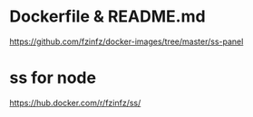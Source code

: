 # Dockerfile & README.md
https://github.com/fzinfz/docker-images/tree/master/ss-panel

# ss for node
https://hub.docker.com/r/fzinfz/ss/
